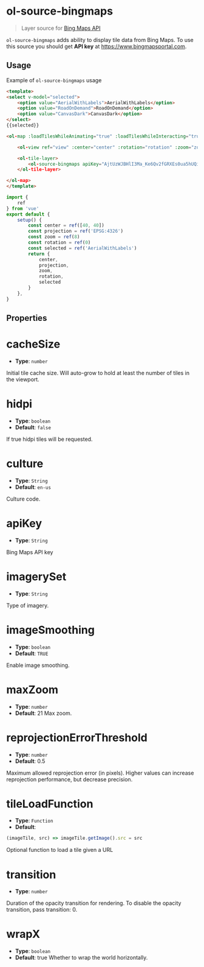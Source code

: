 # ol-source-bingmaps

> Layer source for [Bing Maps API](https://www.bing.com/maps)

`ol-source-bingmaps` adds ability to display tile data from Bing Maps. To use
this source you should get **API key** at https://www.bingmapsportal.com.

<script setup>
import BingMapsDemo from "@demos/BingMapsDemo.vue"
</script>

<ClientOnly>
<BingMapsDemo />
</ClientOnly>

## Usage

Example of `ol-source-bingmaps` usage

```html
<template>
<select v-model="selected">
    <option value="AerialWithLabels">AerialWithLabels</option>
    <option value="RoadOnDemand">RoadOnDemand</option>
    <option value="CanvasDark">CanvasDark</option>
</select>
{{selected}}

<ol-map :loadTilesWhileAnimating="true" :loadTilesWhileInteracting="true" style="height:400px">

    <ol-view ref="view" :center="center" :rotation="rotation" :zoom="zoom" :projection="projection" />

    <ol-tile-layer>
        <ol-source-bingmaps apiKey="AjtUzWJBHlI3Ma_Ke6Qv2fGRXEs0ua5hUQi54ECwfXTiWsitll4AkETZDihjcfeI" :imagerySet="selected" />
    </ol-tile-layer>

</ol-map>
</template>
```

```js
import {
    ref
} from 'vue'
export default {
    setup() {
        const center = ref([40, 40])
        const projection = ref('EPSG:4326')
        const zoom = ref(8)
        const rotation = ref(0)
        const selected = ref('AerialWithLabels')
        return {
            center,
            projection,
            zoom,
            rotation,
            selected
        }
    },
}
```

## Properties


# cacheSize

- **Type**: `number`

Initial tile cache size. Will auto-grow to hold at least the number of tiles in the viewport.

# hidpi

- **Type**: `boolean`
- **Default**: `false`

	
If true hidpi tiles will be requested.

# culture

- **Type**: `String`
- **Default**: `en-us`

Culture code.

# apiKey

- **Type**: `String`

Bing Maps API key

# imagerySet

- **Type**: `String`

	
Type of imagery.

# imageSmoothing

- **Type**: `boolean`
- **Default**: `TRUE`

Enable image smoothing.

# maxZoom

- **Type**: `number`
- **Default**: 21
Max zoom.


# reprojectionErrorThreshold

- **Type**: `number `
- **Default**:  0.5
	
Maximum allowed reprojection error (in pixels). Higher values can increase reprojection performance, but decrease precision.

# tileLoadFunction

- **Type**: `Function`
- **Default**: 
```js 
(imageTile, src) => imageTile.getImage().src = src 
```
	
Optional function to load a tile given a URL


# transition

- **Type**: `number`

Duration of the opacity transition for rendering. To disable the opacity transition, pass transition: 0.


# wrapX

- **Type**: `boolean `
- **Default**:  true
Whether to wrap the world horizontally.
